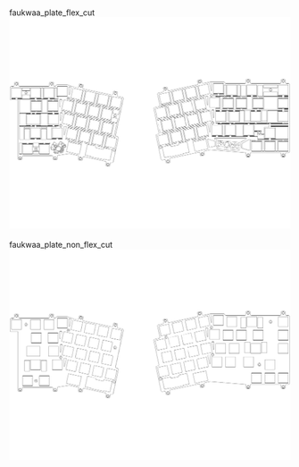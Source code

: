 <br/>faukwaa_plate_flex_cut<br/>![image](./faukwaa_plate_flex_cut.png)<br/>
<br/>faukwaa_plate_non_flex_cut<br/>![image](./faukwaa_plate_non_flex_cut.png)<br/>
